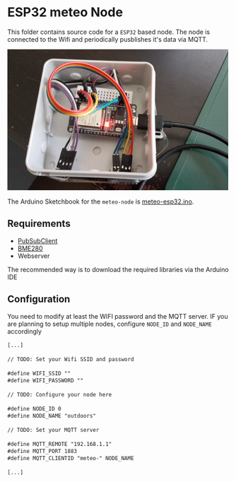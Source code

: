 # ESP32 meteo Node

This folder contains source code for a `ESP32` based node. The node is connected to the Wifi and periodically pusblishes it's data via MQTT.

![ESP32 Demo](Node-ESP32.jpg)

The Arduino Sketchbook for the `meteo-node` is [meteo-esp32.ino](meteo-esp32.ino).

## Requirements

* [PubSubClient](https://www.arduinolibraries.info/libraries/pub-sub-client)
* [BME280](https://www.arduinolibraries.info/libraries/bme280)
* Webserver

The recommended way is to download the required libraries via the Arduino IDE

## Configuration

You need to modify at least the WIFI password and the MQTT server. IF you are planning to setup multiple nodes, configure `NODE_ID` and `NODE_NAME` accordingly

    [...]
    
    // TODO: Set your Wifi SSID and password
    
    #define WIFI_SSID ""
    #define WIFI_PASSWORD ""
    
    // TODO: Configure your node here
    
    #define NODE_ID 0
    #define NODE_NAME "outdoors"
    
    // TODO: Set your MQTT server
    
    #define MQTT_REMOTE "192.168.1.1"
    #define MQTT_PORT 1883
    #define MQTT_CLIENTID "meteo-" NODE_NAME
    
    [...]